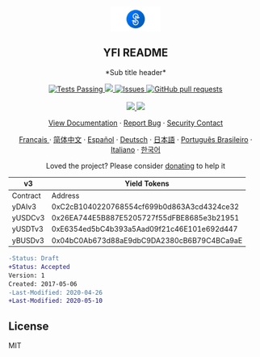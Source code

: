 <!-- SPDX-License-Identifier: MIT -->

<p align="center">
 <img width="100px" src="gh_banner.svg" align="center" alt="YFI Yield Protocol" />
	<h2 align="center">YFI README</h2>
	<p align="center"> *Sub title header* </p>
</p>
<p align="center">
	<a href="https://github.com/anuraghazra/github-readme-stats/actions">
		<img alt="Tests Passing" src="https://github.com/anuraghazra/github-readme-stats/workflows/Test/badge.svg" />
	</a>
	<a href="https://codecov.io/gh/anuraghazra/github-readme-stats">
		<img src="https://codecov.io/gh/anuraghazra/github-readme-stats/branch/master/graph/badge.svg" />
	</a>
	<a href="https://github.com/anuraghazra/github-readme-stats/issues">
		<img alt="Issues" src="https://img.shields.io/github/issues/anuraghazra/github-readme-stats?color=0088ff" />
	</a>
	<a href="https://github.com/anuraghazra/github-readme-stats/pulls">
		<img alt="GitHub pull requests"
			src="https://img.shields.io/github/issues-pr/anuraghazra/github-readme-stats?color=0088ff" />
	</a>
	<br />
	<br />
	<a href="https://a.paddle.com/v2/click/16413/119403?link=1227">
		<img
			src="https://img.shields.io/badge/Supported%20by-VSCode%20Power%20User%20%E2%86%92-gray.svg?colorA=655BE1&colorB=4F44D6&style=for-the-badge" />
	</a>
	<a href="https://a.paddle.com/v2/click/16413/119403?link=2345">
		<img
			src="https://img.shields.io/badge/Supported%20by-Node%20Cli.com%20%E2%86%92-gray.svg?colorA=61c265&colorB=4CAF50&style=for-the-badge" />
	</a>
</p>

<p align="center">
	<a href="${VIEW_DOCS}">View Documentation</a>
	·
	<a href="${REPORT_BUG}">Report Bug</a>
	·
	<a href="${REPORT_SECURITY}">Security Contact</a>
</p>
<p align="center">
	<a href="/docs/readme_fr.md">Français </a>
	·
	<a href="/docs/readme_cn.md">简体中文</a>
	·
	<a href="/docs/readme_es.md">Español</a>
	·
	<a href="/docs/readme_de.md">Deutsch</a>
	·
	<a href="/docs/readme_ja.md">日本語</a>
	·
	<a href="/docs/readme_pt-BR.md">Português Brasileiro</a>
	·
	<a href="/docs/readme_it.md">Italiano</a>
	·
	<a href="/docs/readme_kr.md">한국어</a>
</p>
</p>
<p align="center">Loved the project? Please consider <a href="https://www.paypal.me/anuraghazra">donating</a> to help it

| **v3**   | **Yield Tokens**                           |
|----------|--------------------------------------------|
| Contract | Address                                    |
| yDAIv3   | 0xC2cB1040220768554cf699b0d863A3cd4324ce32 |
| yUSDCv3  | 0x26EA744E5B887E5205727f55dFBE8685e3b21951 |
| yUSDTv3  | 0xE6354ed5bC4b393a5Aad09f21c46E101e692d447 |
| yBUSDv3  | 0x04bC0Ab673d88aE9dbC9DA2380cB6B79C4BCa9aE |


```diff
-Status: Draft
+Status: Accepted
Version: 1
Created: 2017-05-06
-Last-Modified: 2020-04-26
+Last-Modified: 2020-05-10
```

## License

MIT
